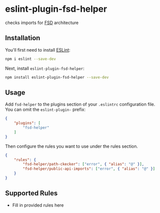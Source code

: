 # eslint-plugin-fsd-helper

checks imports for [FSD](https://feature-sliced.design/) architecture

## Installation

You'll first need to install [ESLint](https://eslint.org/):

```sh
npm i eslint --save-dev
```

Next, install `eslint-plugin-fsd-helper`:

```sh
npm install eslint-plugin-fsd-helper --save-dev
```

## Usage

Add `fsd-helper` to the plugins section of your `.eslintrc` configuration file. You can omit the `eslint-plugin-` prefix:

```json
{
    "plugins": [
        "fsd-helper"
    ]
}
```


Then configure the rules you want to use under the rules section.

```json
{
    "rules": {
        "fsd-helper/path-ckecker": ["error", { "alias": "@" }],
        "fsd-helper/public-api-imports": ["error", { "alias": "@" }]
    }
}
```

## Supported Rules

* Fill in provided rules here


